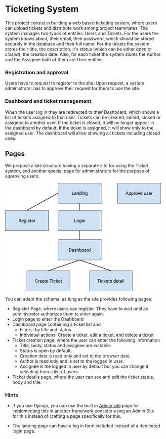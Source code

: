 # Ticketing System

This project consist in building a web based ticketing system, where users can upload tickets and distribute
work among project teammates. The system manages two types of entities: Users and Tickets. For the users
the system knows about, their email, their password, which should be stored securely in the database
and their full name. For the tickets the system stores their title, the description, it's status (which
can be either *open* or *closed*), the creation date. Also, for each ticket the system stores the Author
and the Assignee both of them are User entities.

### Registration and approval

Users have to request to register to the site. Upon request, a system administrator has to approve
their request for them to use the site.

### Dashboard and ticket management

When the user log in they are redirected to their Dashboard, which shows a list of tickets assigned to
that user. Tickets can be created, edited, closed or assigned to another user. If the ticket is closed,
it will no longer appear in the dashboard by default. If the ticket is assigned, it will show only to
the assigned user. The dashboard will allow showing all tickets including closed ones.

## Pages

We propose a site structure having a separate site for using the Ticket system, and
another special page for administrators for the purpose of approving users.

![Ticket system sitemap](ticket-system-sitemap.png)

You can adapt the schema, as long as the site provides following pages:

- Register Page, where users can register. They have to wait until an administrator authorizes them to enter again.
- Login page to enter the Dashboard
- Dashboard page containing a ticket list and
  - Filters: by title and status
  - Individual actions: Create a ticket, edit a ticket, and delete a ticket
- Ticket creation page, where the user can enter the following information
  - Title, body, status and assignee are editable.
  - Status is open by default.
  - Creation date is read only and set to the browser date.
  - Author is read only and is set to the logged in user.
  - Assignee is the logged in user by default but you can change it selecting from a list of users.
- Ticket details page, where the user can see and edit the ticket status, body and title.

### Hints

- If you use Django, you can use the built in [Admin site](https://docs.djangoproject.com/en/2.0/ref/contrib/admin/)
  page for implementing this in another framework consider using an Admin Site for this instead of crafting
  a page specifically for this.

- The landing page can have a log in form included instead of a dedicated login page.
